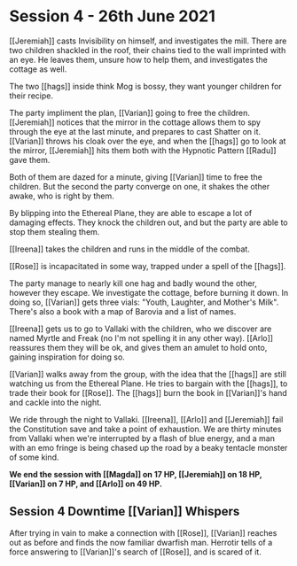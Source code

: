 # Session 4 - 26th June 2021

[[Jeremiah]] casts Invisibility on himself, and investigates the mill. There are two children shackled in the roof, their chains tied to the wall imprinted with an eye. He leaves them, unsure how to help them, and investigates the cottage as well.

The two [[hags]] inside think Mog is bossy, they want younger children for their recipe.

The party impliment the plan, [[Varian]] going to free the children. [[Jeremiah]] notices that the mirror in the cottage allows them to spy through the eye at the last minute, and prepares to cast Shatter on it. [[Varian]] throws his cloak over the eye, and when the [[hags]] go to look at the mirror, [[Jeremiah]] hits them both with the Hypnotic Pattern [[Radu]] gave them.

Both of them are dazed for a minute, giving [[Varian]] time to free the children. But the second the party converge on one, it shakes the other awake, who is right by them.

By blipping into the Ethereal Plane, they are able to escape a lot of damaging effects. They knock the children out, and but the party are able to stop them stealing them.

[[Ireena]] takes the children and runs in the middle of the combat.

[[Rose]] is incapacitated in some way, trapped under a spell of the [[hags]].

The party manage to nearly kill one hag and badly wound the other, however they escape. We investigate the cottage, before burning it down. In doing so, [[Varian]] gets three vials: "Youth, Laughter, and Mother's Milk". There's also a book with a map of Barovia and a list of names.

[[Ireena]] gets us to go to Vallaki with the children, who we discover are named Myrtle and Freak (no I'm not spelling it in any other way). [[Arlo]] reassures them they will be ok, and gives them an amulet to hold onto, gaining inspiration for doing so.

[[Varian]] walks away from the group, with the idea that the [[hags]] are still watching us from the Ethereal Plane. He tries to bargain with the [[hags]], to trade their book for [[Rose]]. The [[hags]] burn the book in [[Varian]]'s hand and cackle into the night. 

We ride through the night to Vallaki. [[Ireena]], [[Arlo]] and [[Jeremiah]] fail the Constitution save and take a point of exhaustion. We are thirty minutes from Vallaki when we're interrupted by a flash of blue energy, and a man with an emo fringe is being chased up the road by a beaky tentacle monster of some kind.

**We end the session with [[Magda]] on 17 HP, [[Jeremiah]] on 18 HP, [[Varian]] on 7 HP, and [[Arlo]] on 49 HP.**

## Session 4 Downtime [[Varian]] Whispers

After trying in vain to make a connection with [[Rose]], [[Varian]] reaches out as before and finds the now familiar dwarfish man. Herrotir tells of a force answering to [[Varian]]'s search of [[Rose]], and is scared of it.